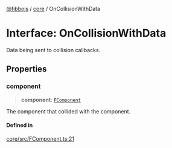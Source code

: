[@fibbojs](/api/index) / [core](/api/core) / OnCollisionWithData

# Interface: OnCollisionWithData

Data being sent to collision callbacks.

## Properties

### component

> **component**: [`FComponent`](../classes/FComponent.md)

The component that collided with the component.

#### Defined in

[core/src/FComponent.ts:21](https://github.com/fibbojs/fibbo/blob/31a9adc82b7f9e94d4aaa254912cda4482699c0d/packages/core/src/FComponent.ts#L21)
